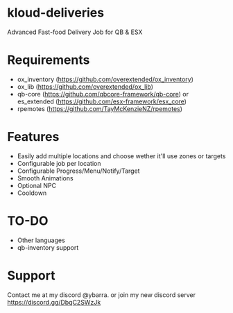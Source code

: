 # kloud-deliveries
Advanced Fast-food Delivery Job for QB & ESX

# Requirements
- ox_inventory (https://github.com/overextended/ox_inventory)
- ox_lib (https://github.com/overextended/ox_lib)
- qb-core (https://github.com/qbcore-framework/qb-core) or es_extended (https://github.com/esx-framework/esx_core)
- rpemotes (https://github.com/TayMcKenzieNZ/rpemotes)

# Features
- Easily add multiple locations and choose wether it'll use zones or targets
- Configurable job per location
- Configurable Progress/Menu/Notify/Target
- Smooth Animations
- Optional NPC
- Cooldown

# TO-DO
- Other languages
- qb-inventory support

# Support
Contact me at my discord @ybarra. or join my new discord server https://discord.gg/DbqC2SWzJk
